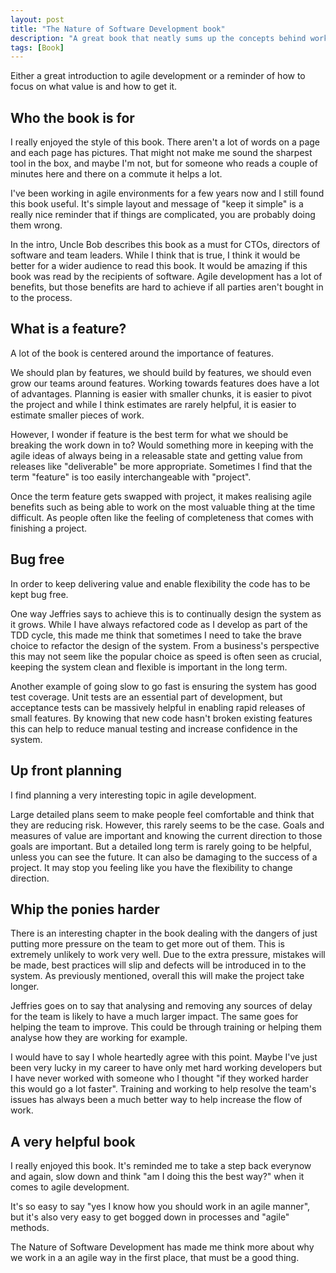 ```yaml
---
layout: post
title: "The Nature of Software Development book"
description: "A great book that neatly sums up the concepts behind working in an agile manner"
tags: [Book]
---
```


Either a great introduction to agile development or a reminder of how to focus on what value is and how to get it.

## Who the book is for

I really enjoyed the style of this book. There aren't a lot of words on a page and each page has pictures.
That might not make me sound the sharpest tool in the box, and maybe I'm not, but for someone who reads a couple of minutes 
here and there on a commute it helps a lot.

I've been working in agile environments for a few years now and I still found this book useful. It's simple layout and message of
"keep it simple" is a really nice reminder that if things are complicated, you are probably doing them wrong.

In the intro, Uncle Bob describes this book as a must for CTOs, directors of software and team leaders. While I think that is true, 
I think it would be better for a wider audience to read this book. It would be amazing if this book was read by the recipients of
software. Agile development has a lot of benefits, but those benefits are hard to achieve if all parties aren't bought in to the 
process.

## What is a feature?

A lot of the book is centered around the importance of features.

We should plan by features, we should build by features, we should even grow our teams around features.
Working towards features does have a lot of advantages. Planning is easier with smaller chunks, it is easier to pivot the project and while I think estimates are rarely helpful, it is easier to estimate smaller pieces of work.

However, I wonder if feature is the best term for what we should be breaking the work down in to?
Would something more in keeping with the agile ideas of always being in a releasable state and getting value from releases like "deliverable" be more appropriate. Sometimes I find that the term "feature" is too easily interchangeable with "project".

Once the term feature gets swapped with project, it makes realising agile benefits such as being able to work on the most valuable thing
at the time difficult. As people often like the feeling of completeness that comes with finishing a project.

## Bug free

In order to keep delivering value and enable flexibility the code has to be kept bug free.

One way Jeffries says to achieve this is to continually design the system as it grows. While I have always refactored code
as I develop as part of the TDD cycle, this made me think that sometimes I need to take the brave choice to refactor the design of the system. From a business's perspective this may not seem like the popular choice as speed is often seen as crucial, keeping the system clean and flexible is important in the long term.

Another example of going slow to go fast is ensuring the system has good test coverage.
Unit tests are an essential part of development, but acceptance tests can be massively helpful in enabling rapid releases of small features. By knowing that new code hasn't broken existing features this can help to reduce manual testing and increase confidence in the system.

## Up front planning

I find planning a very interesting topic in agile development. 

Large detailed plans seem to make people feel comfortable and think that they are reducing risk. However, this rarely seems to be the case. Goals and measures of value are important and knowing the current direction to those goals are important. But a detailed long term is rarely going to be helpful, unless you can see the future. It can also be damaging to the success of a project. It may stop you feeling like you have the flexibility to change direction.

## Whip the ponies harder

There is an interesting chapter in the book dealing with the dangers of just putting more pressure on the team to get more out of them.
This is extremely unlikely to work very well. Due to the extra pressure, mistakes will be made, best practices will slip and defects will be introduced in to the system. As previously mentioned, overall this will make the project take longer.

Jeffries goes on to say that analysing and removing any sources of delay for the team is likely to have a much larger impact. The same goes for helping the team to improve. This could be through training or helping them analyse how they are working for example.

I would have to say I whole heartedly agree with this point. Maybe I've just been very lucky in my career to have only met hard working developers but I have never worked with someone who I thought "if they worked harder this would go a lot faster". Training and working to help resolve the team's issues has always been a much better way to help increase the flow of work.

## A very helpful book

I really enjoyed this book. It's reminded me to take a step back everynow and again, slow down and think "am I doing this the best way?" when it comes to agile development. 

It's so easy to say "yes I know how you should work in an agile manner", but it's also very easy to get bogged down in processes and "agile" methods. 

The Nature of Software Development has made me think more about why we work in a an agile way in the first place, that must be a good thing.
